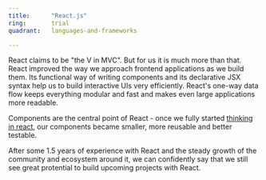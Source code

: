 ```yaml
---
title:      "React.js"
ring:       trial
quadrant:   languages-and-frameworks

---
```



React claims to be "the V in MVC". But for us it is much more than that. React improved the way we approach frontend applications as we build them. Its functional way of writing components
and its declarative JSX syntax help us to build interactive UIs very efficiently.
React's one-way data flow keeps everything modular and fast and makes even large applications more readable.

Components are the central point of React - once we fully started [thinking in react](https://facebook.github.io/react/docs/thinking-in-react.html), our components became smaller, more reusable and better testable.

After some 1.5 years of experience with React and the steady growth of the community and ecosystem around it,
we can confidently say that we still see great protential to build upcoming projects with React.
